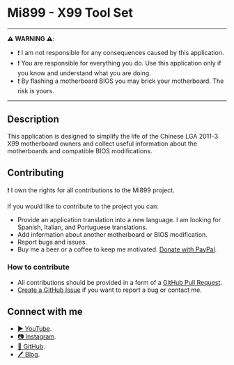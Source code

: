 ﻿# Mi899 - X99 Tool Set

------------

**⚠️ WARNING ⚠️**:

- ❗ I am not responsible for any consequences caused by this application.
- ❗ You are responsible for everything you do. Use this application only if you know and understand what you are doing.
- ❗ By flashing a motherboard BIOS you may brick your motherboard. The risk is yours.

------------

## Description

This application is designed to simplify the life of the Chinese LGA 2011-3 X99 motherboard owners and collect useful information about the motherboards and compatible BIOS modifications.

## Contributing

❗ I own the rights for all contributions to the Mi899 project.

If you would like to contribute to the project you can:

- Provide an application translation into a new language. I am looking for Spanish, Italian, and Portuguese translations.
- Add information about another motherboard or BIOS modification.
- Report bugs and issues.
- Buy me a beer or a coffee to keep me motivated. [Donate with PayPal](https://www.paypal.com/cgi-bin/webscr?cmd=_s-xclick&hosted_button_id=LXN9NNXVF34M8&source=url).

### How to contribute

- All contributions should be provided in a form of a [GitHub Pull Request](https://yangsu.github.io/pull-request-tutorial/#:~:text=What%20is%20a%20Pull%20Request,follow%2Dup%20commits%20if%20necessary.).
- [Create a GitHub Issue](https://github.com/miyconst/Mi899) if you want to report a bug or contact me.

## Connect with me

- [▶️ YouTube](https://www.youtube.com/c/Miyconst).
- [📷 Instagram](https://www.instagram.com/mi8.se/).
- [📜 GitHub](https://github.com/miyconst).
- [🖊️ Blog](https://www.miyconst.com/).